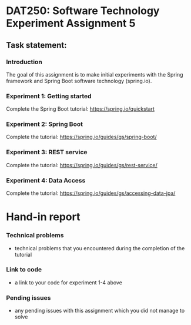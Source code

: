 # DAT250: Software Technology Experiment Assignment 5
## Task statement:
### Introduction
The goal of this assignment is to make initial experiments with the Spring framework and Spring Boot software technology (spring.io).

### Experiment 1: Getting started
Complete the Spring Boot tutorial: https://spring.io/quickstart

### Experiment 2: Spring Boot
Complete the tutorial: https://spring.io/guides/gs/spring-boot/

### Experiment 3: REST service
Complete the tutorial: https://spring.io/guides/gs/rest-service/

### Experiment 4: Data Access
Complete the tutorial: https://spring.io/guides/gs/accessing-data-jpa/

# Hand-in report
### Technical problems
- technical problems that you encountered during the completion of the tutorial

### Link to code
- a link to your code for experiment 1-4 above

### Pending issues
- any pending issues with this assignment which you did not manage to solve
